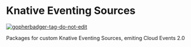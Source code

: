 # Knative Eventing Sources

<a href='https://github.com/jpoles1/gopherbadger' target='_blank'>![gopherbadger-tag-do-not-edit](https://img.shields.io/badge/Go%20Coverage-46%25-brightgreen.svg?longCache=true&style=flat)</a>

Packages for custom Knative Eventing Sources, emiting Cloud Events 2.0